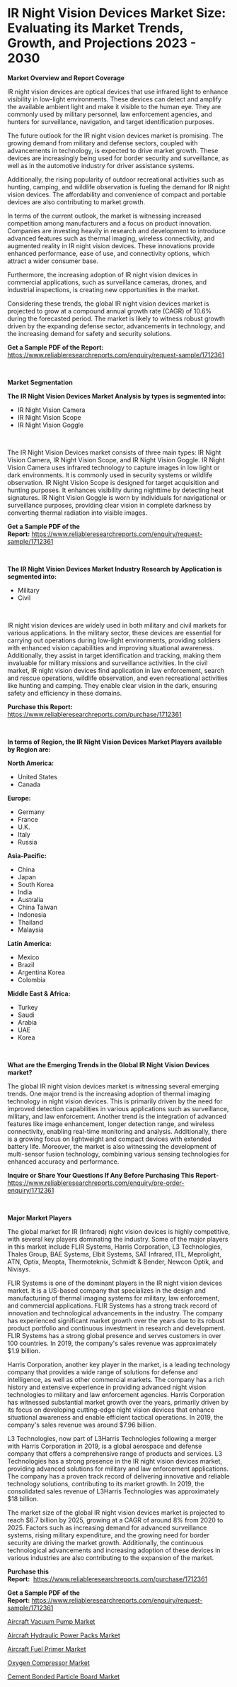 <p><h1>IR Night Vision Devices Market Size: Evaluating its Market Trends, Growth, and Projections 2023 - 2030</h1></p><p><strong>Market Overview and Report Coverage</strong></p>
<p><p>IR night vision devices are optical devices that use infrared light to enhance visibility in low-light environments. These devices can detect and amplify the available ambient light and make it visible to the human eye. They are commonly used by military personnel, law enforcement agencies, and hunters for surveillance, navigation, and target identification purposes.</p><p>The future outlook for the IR night vision devices market is promising. The growing demand from military and defense sectors, coupled with advancements in technology, is expected to drive market growth. These devices are increasingly being used for border security and surveillance, as well as in the automotive industry for driver assistance systems.</p><p>Additionally, the rising popularity of outdoor recreational activities such as hunting, camping, and wildlife observation is fueling the demand for IR night vision devices. The affordability and convenience of compact and portable devices are also contributing to market growth.</p><p>In terms of the current outlook, the market is witnessing increased competition among manufacturers and a focus on product innovation. Companies are investing heavily in research and development to introduce advanced features such as thermal imaging, wireless connectivity, and augmented reality in IR night vision devices. These innovations provide enhanced performance, ease of use, and connectivity options, which attract a wider consumer base.</p><p>Furthermore, the increasing adoption of IR night vision devices in commercial applications, such as surveillance cameras, drones, and industrial inspections, is creating new opportunities in the market.</p><p>Considering these trends, the global IR night vision devices market is projected to grow at a compound annual growth rate (CAGR) of 10.6% during the forecasted period. The market is likely to witness robust growth driven by the expanding defense sector, advancements in technology, and the increasing demand for safety and security solutions.</p></p>
<p><strong>Get a Sample PDF of the Report:</strong> <a href="https://www.reliableresearchreports.com/enquiry/request-sample/1712361">https://www.reliableresearchreports.com/enquiry/request-sample/1712361</a></p>
<p>&nbsp;</p>
<p><strong>Market Segmentation</strong></p>
<p><strong>The IR Night Vision Devices Market Analysis by types is segmented into:</strong></p>
<p><ul><li>IR Night Vision Camera</li><li>IR Night Vision Scope</li><li>IR Night Vision Goggle</li></ul></p>
<p>&nbsp;</p>
<p><p>The IR Night Vision Devices market consists of three main types: IR Night Vision Camera, IR Night Vision Scope, and IR Night Vision Goggle. IR Night Vision Camera uses infrared technology to capture images in low light or dark environments. It is commonly used in security systems or wildlife observation. IR Night Vision Scope is designed for target acquisition and hunting purposes. It enhances visibility during nighttime by detecting heat signatures. IR Night Vision Goggle is worn by individuals for navigational or surveillance purposes, providing clear vision in complete darkness by converting thermal radiation into visible images.</p></p>
<p><strong>Get a Sample PDF of the Report:</strong>&nbsp;<a href="https://www.reliableresearchreports.com/enquiry/request-sample/1712361">https://www.reliableresearchreports.com/enquiry/request-sample/1712361</a></p>
<p>&nbsp;</p>
<p><strong>The IR Night Vision Devices Market Industry Research by Application is segmented into:</strong></p>
<p><ul><li>Military</li><li>Civil</li></ul></p>
<p>&nbsp;</p>
<p><p>IR night vision devices are widely used in both military and civil markets for various applications. In the military sector, these devices are essential for carrying out operations during low-light environments, providing soldiers with enhanced vision capabilities and improving situational awareness. Additionally, they assist in target identification and tracking, making them invaluable for military missions and surveillance activities. In the civil market, IR night vision devices find application in law enforcement, search and rescue operations, wildlife observation, and even recreational activities like hunting and camping. They enable clear vision in the dark, ensuring safety and efficiency in these domains.</p></p>
<p><strong>Purchase this Report:</strong>&nbsp; <a href="https://www.reliableresearchreports.com/purchase/1712361">https://www.reliableresearchreports.com/purchase/1712361</a></p>
<p>&nbsp;</p>
<p><strong>In terms of Region, the IR Night Vision Devices Market Players available by Region are:</strong></p>
<p>
    <p> <strong> North America: </strong>
        <ul>
            <li>United States</li>
            <li>Canada</li>
        </ul>
        </p> 
    <p> <strong> Europe: </strong>
        <ul>
            <li>Germany</li>
            <li>France</li>
            <li>U.K.</li>
            <li>Italy</li>
            <li>Russia</li>
        </ul>
        </p> 
    <p> <strong> Asia-Pacific: </strong>
        <ul>
            <li>China</li>
            <li>Japan</li>
            <li>South Korea</li>
            <li>India</li>
            <li>Australia</li>
            <li>China Taiwan</li>
            <li>Indonesia</li>
            <li>Thailand</li>
            <li>Malaysia</li>
        </ul>
        </p> 
    <p> <strong> Latin America: </strong>
        <ul>
            <li>Mexico</li>
            <li>Brazil</li>
            <li>Argentina Korea</li>
            <li>Colombia</li>
        </ul>
        </p> 
    <p> <strong> Middle East & Africa: </strong>
        <ul>
            <li>Turkey</li>
            <li>Saudi</li>
            <li>Arabia</li>
            <li>UAE</li>
            <li>Korea</li>
        </ul>
    </p>
    </p>
<p>&nbsp;</p>
<p><strong>What are the Emerging Trends in the Global IR Night Vision Devices market?</strong></p>
<p><p>The global IR night vision devices market is witnessing several emerging trends. One major trend is the increasing adoption of thermal imaging technology in night vision devices. This is primarily driven by the need for improved detection capabilities in various applications such as surveillance, military, and law enforcement. Another trend is the integration of advanced features like image enhancement, longer detection range, and wireless connectivity, enabling real-time monitoring and analysis. Additionally, there is a growing focus on lightweight and compact devices with extended battery life. Moreover, the market is also witnessing the development of multi-sensor fusion technology, combining various sensing technologies for enhanced accuracy and performance.</p></p>
<p><strong>Inquire or Share Your Questions If Any Before Purchasing This Report</strong>- <a href="https://www.reliableresearchreports.com/enquiry/pre-order-enquiry/1712361">https://www.reliableresearchreports.com/enquiry/pre-order-enquiry/1712361</a></p>
<p>&nbsp;</p>
<p><strong>Major Market Players</strong></p>
<p><p>The global market for IR (Infrared) night vision devices is highly competitive, with several key players dominating the industry. Some of the major players in this market include FLIR Systems, Harris Corporation, L3 Technologies, Thales Group, BAE Systems, Elbit Systems, SAT Infrared, ITL, Meprolight, ATN, Optix, Meopta, Thermoteknix, Schmidt & Bender, Newcon Optik, and Nivisys. </p><p>FLIR Systems is one of the dominant players in the IR night vision devices market. It is a US-based company that specializes in the design and manufacturing of thermal imaging systems for military, law enforcement, and commercial applications. FLIR Systems has a strong track record of innovation and technological advancements in the industry. The company has experienced significant market growth over the years due to its robust product portfolio and continuous investment in research and development. FLIR Systems has a strong global presence and serves customers in over 100 countries. In 2019, the company's sales revenue was approximately $1.9 billion.</p><p>Harris Corporation, another key player in the market, is a leading technology company that provides a wide range of solutions for defense and intelligence, as well as other commercial markets. The company has a rich history and extensive experience in providing advanced night vision technologies to military and law enforcement agencies. Harris Corporation has witnessed substantial market growth over the years, primarily driven by its focus on developing cutting-edge night vision devices that enhance situational awareness and enable efficient tactical operations. In 2019, the company's sales revenue was around $7.96 billion.</p><p>L3 Technologies, now part of L3Harris Technologies following a merger with Harris Corporation in 2019, is a global aerospace and defense company that offers a comprehensive range of products and services. L3 Technologies has a strong presence in the IR night vision devices market, providing advanced solutions for military and law enforcement applications. The company has a proven track record of delivering innovative and reliable technology solutions, contributing to its market growth. In 2019, the consolidated sales revenue of L3Harris Technologies was approximately $18 billion.</p><p>The market size of the global IR night vision devices market is projected to reach $6.7 billion by 2025, growing at a CAGR of around 8% from 2020 to 2025. Factors such as increasing demand for advanced surveillance systems, rising military expenditure, and the growing need for border security are driving the market growth. Additionally, the continuous technological advancements and increasing adoption of these devices in various industries are also contributing to the expansion of the market.</p></p>
<p><strong>Purchase this Report:</strong>&nbsp;&nbsp;<a href="https://www.reliableresearchreports.com/purchase/1712361">https://www.reliableresearchreports.com/purchase/1712361</a></p>
<p></p>
<p><strong>Get a Sample PDF of the Report:</strong>&nbsp;<a href="https://www.reliableresearchreports.com/enquiry/request-sample/1712361">https://www.reliableresearchreports.com/enquiry/request-sample/1712361</a></p>
<p><p><a href="https://medium.com/@shaniekunze/aircraft-vacuum-pump-market-research-report-its-history-and-forecast-2023-to-2030-b5fa72bbb779">Aircraft Vacuum Pump Market</a></p><p><a href="https://medium.com/@ulicesdoyle2023/aircraft-hydraulic-power-packs-market-size-and-market-trends-complete-industry-overview-2023-to-73307a010f1c">Aircraft Hydraulic Power Packs Market</a></p><p><a href="https://medium.com/@hollymayert/aircraft-fuel-primer-market-analysis-its-cagr-market-segmentation-and-global-industry-overview-f8dbd6c2f51d">Aircraft Fuel Primer Market</a></p><p><a href="https://medium.com/@walkersipes1943/oxygen-compressor-market-research-report-its-history-and-forecast-2023-to-2030-276e7bbeb3e2">Oxygen Compressor Market</a></p><p><a href="https://medium.com/@juliusadams1991/cement-bonded-particle-board-market-insight-market-trends-growth-forecasted-from-2023-to-2030-bde8048bdfa4">Cement Bonded Particle Board Market</a></p></p>